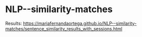 # NLP--similarity-matches

Results: https://mariafernandaortega.github.io/NLP--similarity-matches/sentence_similarity_results_with_sessions.html

